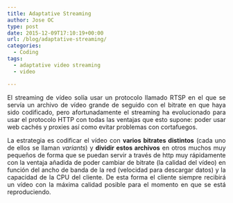 ```yaml
---
title: Adaptative Streaming
author: Jose OC
type: post
date: 2015-12-09T17:10:19+00:00
url: /blog/adaptative-streaming/
categories:
  - Coding
tags:
  - adaptative video streaming
  - video

---
```

<p style="text-align: justify">
  El streaming de vídeo solía usar un protocolo llamado RTSP en el que se servía un archivo de vídeo grande de seguido con el bitrate en que haya sido codificado, pero afortunadamente el streaming ha evolucionado para usar el protocolo HTTP con todas las ventajas que esto supone: poder usar web cachés y proxies así como evitar problemas con cortafuegos.
</p>

<p style="text-align: justify">
  La estrategia es codificar el vídeo con <strong>varios bitrates distintos</strong> (cada uno de ellos se llaman <em>variants</em>) y <strong>dividir estos archivos</strong> en otros muchos muy pequeños de forma que se puedan servir a través de http muy rápidamente con la ventaja añadida de poder cambiar de bitrate (la calidad del vídeo) en función del ancho de banda de la red (velocidad para descargar datos) y la capacidad de la CPU del cliente. De esta forma el cliente siempre recibirá un vídeo con la máxima calidad posible para el momento en que se está reproduciendo.
</p>